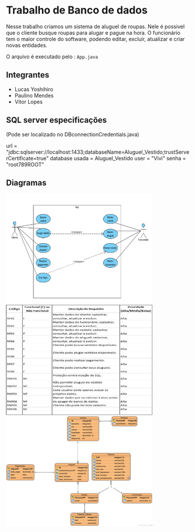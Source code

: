 # Trabalho de Banco de dados

Nesse trabalho criamos um sistema de aluguel de roupas.
Nele é possivel que o cliente busque roupas para alugar e pague na hora.
O funcionário tem o maior controle do software, podendo editar, excluir, atualizar e criar novas entidades.

O arquivo é executado pelo : `App.java`

## Integrantes

- Lucas Yoshihiro
- Paulino Mendes
- Vitor Lopes

## SQL server especificações
(Pode ser localizado no DBconnectionCredentials.java)

url = "jdbc:sqlserver://localhost:1433;databaseName=Aluguel_Vestido;trustServerCertificate=true"
database usada = Aluguel_Vestido
user = "Vivi"
senha = "root789ROOT"

## Diagramas 
<div>
<img src="diagramas\Captura de tela 2024-06-16 200841.png" width="400" height="300">
<img src="diagramas\Imagem1.jpg" width="400" height="300">
<img src="diagramas\TrabalhoBDdiagrama.png" width="400" height="300">
</div>
